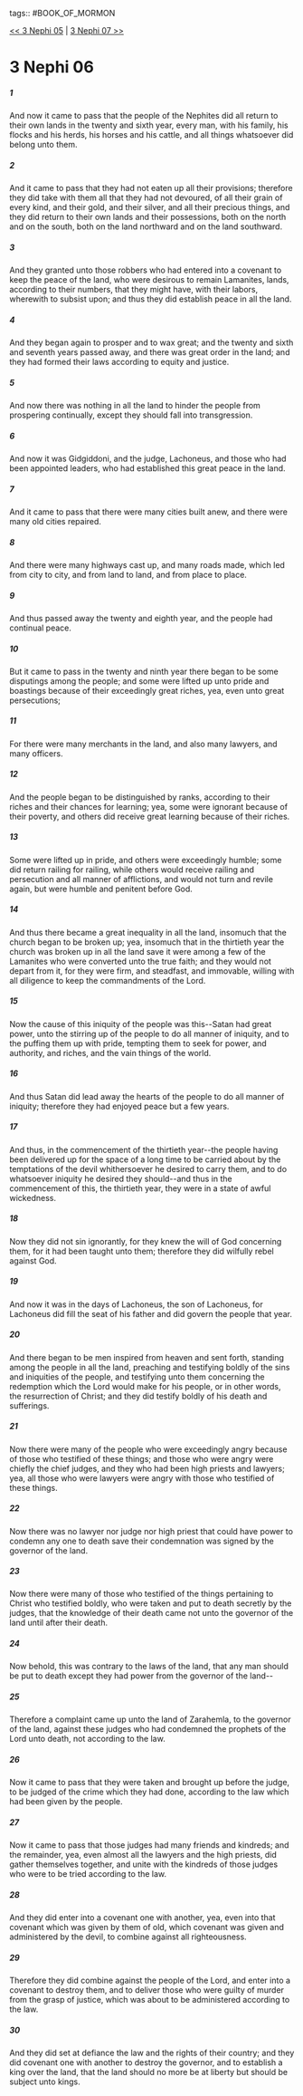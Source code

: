 tags:: #BOOK_OF_MORMON

[<< 3 Nephi 05](BOOK_OF_MORMON/11_3_Nephi/3_Nephi_05.md) | [3 Nephi 07 >>](BOOK_OF_MORMON/11_3_Nephi/3_Nephi_07.md)

# 3 Nephi 06

##### 1

And now it came to pass that the people of the Nephites did all return to their own lands in the twenty and sixth year, every man, with his family, his flocks and his herds, his horses and his cattle, and all things whatsoever did belong unto them.

##### 2

And it came to pass that they had not eaten up all their provisions; therefore they did take with them all that they had not devoured, of all their grain of every kind, and their gold, and their silver, and all their precious things, and they did return to their own lands and their possessions, both on the north and on the south, both on the land northward and on the land southward.

##### 3

And they granted unto those robbers who had entered into a covenant to keep the peace of the land, who were desirous to remain Lamanites, lands, according to their numbers, that they might have, with their labors, wherewith to subsist upon; and thus they did establish peace in all the land.

##### 4

And they began again to prosper and to wax great; and the twenty and sixth and seventh years passed away, and there was great order in the land; and they had formed their laws according to equity and justice.

##### 5

And now there was nothing in all the land to hinder the people from prospering continually, except they should fall into transgression.

##### 6

And now it was Gidgiddoni, and the judge, Lachoneus, and those who had been appointed leaders, who had established this great peace in the land.

##### 7

And it came to pass that there were many cities built anew, and there were many old cities repaired.

##### 8

And there were many highways cast up, and many roads made, which led from city to city, and from land to land, and from place to place.

##### 9

And thus passed away the twenty and eighth year, and the people had continual peace.

##### 10

But it came to pass in the twenty and ninth year there began to be some disputings among the people; and some were lifted up unto pride and boastings because of their exceedingly great riches, yea, even unto great persecutions;

##### 11

For there were many merchants in the land, and also many lawyers, and many officers.

##### 12

And the people began to be distinguished by ranks, according to their riches and their chances for learning; yea, some were ignorant because of their poverty, and others did receive great learning because of their riches.

##### 13

Some were lifted up in pride, and others were exceedingly humble; some did return railing for railing, while others would receive railing and persecution and all manner of afflictions, and would not turn and revile again, but were humble and penitent before God.

##### 14

And thus there became a great inequality in all the land, insomuch that the church began to be broken up; yea, insomuch that in the thirtieth year the church was broken up in all the land save it were among a few of the Lamanites who were converted unto the true faith; and they would not depart from it, for they were firm, and steadfast, and immovable, willing with all diligence to keep the commandments of the Lord.

##### 15

Now the cause of this iniquity of the people was this--Satan had great power, unto the stirring up of the people to do all manner of iniquity, and to the puffing them up with pride, tempting them to seek for power, and authority, and riches, and the vain things of the world.

##### 16

And thus Satan did lead away the hearts of the people to do all manner of iniquity; therefore they had enjoyed peace but a few years.

##### 17

And thus, in the commencement of the thirtieth year--the people having been delivered up for the space of a long time to be carried about by the temptations of the devil whithersoever he desired to carry them, and to do whatsoever iniquity he desired they should--and thus in the commencement of this, the thirtieth year, they were in a state of awful wickedness.

##### 18

Now they did not sin ignorantly, for they knew the will of God concerning them, for it had been taught unto them; therefore they did wilfully rebel against God.

##### 19

And now it was in the days of Lachoneus, the son of Lachoneus, for Lachoneus did fill the seat of his father and did govern the people that year.

##### 20

And there began to be men inspired from heaven and sent forth, standing among the people in all the land, preaching and testifying boldly of the sins and iniquities of the people, and testifying unto them concerning the redemption which the Lord would make for his people, or in other words, the resurrection of Christ; and they did testify boldly of his death and sufferings.

##### 21

Now there were many of the people who were exceedingly angry because of those who testified of these things; and those who were angry were chiefly the chief judges, and they who had been high priests and lawyers; yea, all those who were lawyers were angry with those who testified of these things.

##### 22

Now there was no lawyer nor judge nor high priest that could have power to condemn any one to death save their condemnation was signed by the governor of the land.

##### 23

Now there were many of those who testified of the things pertaining to Christ who testified boldly, who were taken and put to death secretly by the judges, that the knowledge of their death came not unto the governor of the land until after their death.

##### 24

Now behold, this was contrary to the laws of the land, that any man should be put to death except they had power from the governor of the land--

##### 25

Therefore a complaint came up unto the land of Zarahemla, to the governor of the land, against these judges who had condemned the prophets of the Lord unto death, not according to the law.

##### 26

Now it came to pass that they were taken and brought up before the judge, to be judged of the crime which they had done, according to the law which had been given by the people.

##### 27

Now it came to pass that those judges had many friends and kindreds; and the remainder, yea, even almost all the lawyers and the high priests, did gather themselves together, and unite with the kindreds of those judges who were to be tried according to the law.

##### 28

And they did enter into a covenant one with another, yea, even into that covenant which was given by them of old, which covenant was given and administered by the devil, to combine against all righteousness.

##### 29

Therefore they did combine against the people of the Lord, and enter into a covenant to destroy them, and to deliver those who were guilty of murder from the grasp of justice, which was about to be administered according to the law.

##### 30

And they did set at defiance the law and the rights of their country; and they did covenant one with another to destroy the governor, and to establish a king over the land, that the land should no more be at liberty but should be subject unto kings.
